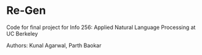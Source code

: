 # Re-Gen
Code for final project for Info 256: Applied Natural Language Processing at UC Berkeley

Authors: Kunal Agarwal, Parth Baokar
